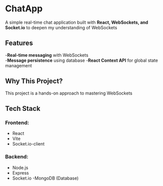 # ChatApp

A simple real-time chat application built with **React, WebSockets, and Socket.io** to deepen my understanding of WebSockets

## Features

-**Real-time messaging** with WebSockets  
-**Message persistence** using database -**React Context API** for global state management

## Why This Project?

This project is a hands-on approach to mastering WebSockets

## Tech Stack

### **Frontend:**

- React
- Vite
- Socket.io-client

### **Backend:**

- Node.js
- Express
- Socket.io
  -MongoDB (Database)
